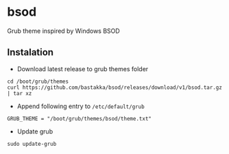 # bsod
Grub theme inspired by Windows BSOD

## Instalation
- Download latest release to grub themes folder
```
cd /boot/grub/themes
curl https://github.com/bastakka/bsod/releases/download/v1/bsod.tar.gz | tar xz
```
- Append following entry to `/etc/default/grub`
```
GRUB_THEME = "/boot/grub/themes/bsod/theme.txt"
```
- Update grub
```
sudo update-grub
```
